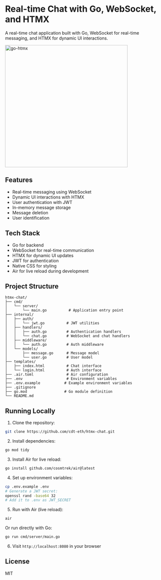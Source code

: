# Real-time Chat with Go, WebSocket, and HTMX

A real-time chat application built with Go, WebSocket for real-time messaging, and HTMX for dynamic UI interactions.

<img src="https://miro.medium.com/v2/resize:fit:1024/1*mr6lwBOE6xkRGOb0KTABaQ.png" width="400" alt="go-htmx">

## Features

- Real-time messaging using WebSocket
- Dynamic UI interactions with HTMX
- User authentication with JWT
- In-memory message storage
- Message deletion
- User identification

## Tech Stack

- Go for backend
- WebSocket for real-time communication
- HTMX for dynamic UI updates
- JWT for authentication
- Native CSS for styling
- Air for live reload during development

## Project Structure

```
htmx-chat/
├── cmd/
│   └── server/
│       └── main.go          # Application entry point
├── internal/
│   ├── auth/
│   │   └── jwt.go          # JWT utilities
│   ├── handlers/
│   │   ├── auth.go         # Authentication handlers
│   │   └── chat.go         # WebSocket and chat handlers
│   ├── middleware/
│   │   └── auth.go         # Auth middleware
│   └── models/
│       ├── message.go      # Message model
│       └── user.go         # User model
├── templates/
│   ├── index.html          # Chat interface
│   └── login.html          # Auth interface
├── .air.toml               # Air configuration
├── .env                    # Environment variables
├── .env.example           # Example environment variables
├── .gitignore
├── go.mod                 # Go module definition
└── README.md
```

## Running Locally

1. Clone the repository:

```bash
git clone https://github.com/cdt-eth/htmx-chat.git
```

2. Install dependencies:

```bash
go mod tidy
```

3. Install Air for live reload:

```bash
go install github.com/cosmtrek/air@latest
```

4. Set up environment variables:

```bash
cp .env.example .env
# Generate a JWT secret:
openssl rand -base64 32
# Add it to .env as JWT_SECRET
```

5. Run with Air (live reload):

```bash
air
```

Or run directly with Go:

```bash
go run cmd/server/main.go
```

6. Visit `http://localhost:8080` in your browser

## License

MIT
